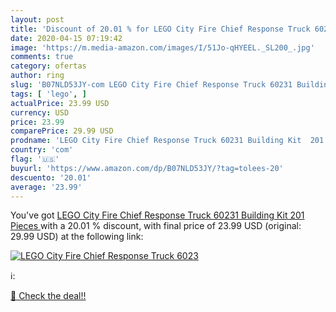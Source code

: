 ```yaml
---
layout: post
title: 'Discount of 20.01 % for LEGO City Fire Chief Response Truck 6023'
date: 2020-04-15 07:19:42
image: 'https://m.media-amazon.com/images/I/51Jo-qHYEEL._SL200_.jpg'
comments: true
category: ofertas
author: ring
slug: 'B07NLD53JY-com LEGO City Fire Chief Response Truck 60231 Building Kit...'
tags: [ 'lego', ]
actualPrice: 23.99 USD
currency: USD
price: 23.99
comparePrice: 29.99 USD
prodname: 'LEGO City Fire Chief Response Truck 60231 Building Kit  201 Pieces '
country: 'com'
flag: '🇺🇸'
buyurl: 'https://www.amazon.com/dp/B07NLD53JY/?tag=tolees-20'
descuento: '20.01'
average: '23.99'
---
```


You've got [LEGO City Fire Chief Response Truck 60231 Building Kit  201 Pieces ](https://www.amazon.com/dp/B07NLD53JY/?tag=tolees-20) with a  20.01 % discount, with final price of 23.99 USD (original: 29.99 USD) at the following link:

[![LEGO City Fire Chief Response Truck 6023](https://m.media-amazon.com/images/I/51Jo-qHYEEL._SL200_.jpg)](https://www.amazon.com/dp/B07NLD53JY/?tag=tolees-20)

ℹ️:


[🛒 Check the deal!!](https://www.amazon.com/dp/B07NLD53JY/?tag=tolees-20)
